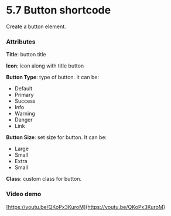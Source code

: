 # 5.7 Button shortcode

Create a button element.

### Attributes 

**Title**: button title

**Icon**: icon along with title button

**Button Type**: type of button. It can be:

* Default 
* Primary 
* Success 
* Info 
* Warning 
* Danger 
* Link

 **Button Size**: set size for button. It can be:

* Large 
* Small 
* Extra 
* Small

 **Class**: custom class for button.

### Video demo 

[https://youtu.be/QKoPx3KuroM](https://youtu.be/QKoPx3KuroM)

